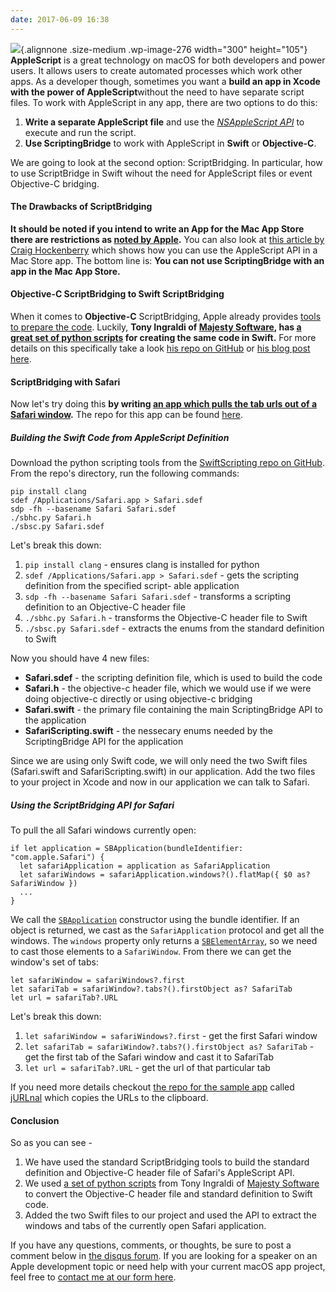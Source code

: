 ```yaml
---
date: 2017-06-09 16:38
---
```

![](https://www.brightdigit.com/wp-content/uploads/2017/06/scriptingbridge-with-swift-communicating-with-apps-using-applescript-and-swift-300x105.png){.alignnone
.size-medium .wp-image-276 width="300" height="105"} **AppleScript** is
a great technology on macOS for both developers and power users. It
allows users to create automated processes which work other apps. As a
developer though, sometimes you want a **build an app in Xcode with the
power of AppleScript**without the need to have separate script files. To
work with AppleScript in any app, there are two options to do this:

1.  **Write a separate AppleScript file** and use the [*NSAppleScript
    API*](https://developer.apple.com/documentation/foundation/scripting_support)
    to execute and run the script.
2.  **Use ScriptingBridge** to work with AppleScript in **Swift** or
    **Objective-C**.

We are going to look at the second option: ScriptBridging. In
particular, how to use ScriptBridge in Swift wihout the need for
AppleScript files or event Objective-C bridging.

#### The Drawbacks of ScriptBridging

**It should be noted if you intend to write an App for the Mac App Store
there are restrictions as [noted by
Apple](https://developer.apple.com/library/content/qa/qa1888/_index.html).**
You can also look at [this article by Craig
Hockenberry](https://www.objc.io/issues/14-mac/sandbox-scripting/) which
shows how you can use the AppleScript API in a Mac Store app. The bottom
line is: **You can not use ScriptingBridge with an app in the Mac App
Store.**

#### Objective-C ScriptBridging to Swift ScriptBridging

When it comes to **Objective-C** ScriptBridging, Apple already provides
[tools to prepare the
code](https://developer.apple.com/library/content/documentation/Cocoa/Conceptual/ScriptingBridgeConcepts/UsingScriptingBridge/UsingScriptingBridge.html#//apple_ref/doc/uid/TP40006104-CH4-DontLinkElementID_12).
Luckily, **Tony Ingraldi of [Majesty
Software](http://majestysoftware.com/), has [a great set of python
scripts](https://github.com/tingraldi/SwiftScripting) for creating the
same code in Swift.** For more details on this specifically take a look
[his repo on GitHub](https://github.com/tingraldi/SwiftScripting) or
[his blog post
here](https://majestysoftware.wordpress.com/2015/03/31/swift-scripting-part-1/).

#### ScriptBridging with Safari

Now let\'s try doing this **by writing [an app which pulls the tab urls
out of a Safari window](https://github.com/brightdigit/jURLnal).** The
repo for this app can be found
[here](https://github.com/brightdigit/jURLnal).

##### Building the Swift Code from AppleScript Definition

Download the python scripting tools from the [SwiftScripting repo on
GitHub](https://github.com/tingraldi/SwiftScripting). From the repo\'s
directory, run the following commands:

    pip install clang
    sdef /Applications/Safari.app > Safari.sdef
    sdp -fh --basename Safari Safari.sdef
    ./sbhc.py Safari.h
    ./sbsc.py Safari.sdef

Let\'s break this down:

1.  `pip install clang` - ensures clang is installed for python
2.  `sdef /Applications/Safari.app > Safari.sdef` - gets the scripting
    definition from the specified script- able application
3.  `sdp -fh --basename Safari Safari.sdef` - transforms a scripting
    definition to an Objective-C header file
4.  `./sbhc.py Safari.h` - transforms the Objective-C header file to
    Swift
5.  `./sbsc.py Safari.sdef` - extracts the enums from the standard
    definition to Swift

Now you should have 4 new files:

-   **Safari.sdef** - the scripting definition file, which is used to
    build the code
-   **Safari.h** - the objective-c header file, which we would use if we
    were doing objective-c directly or using objective-c bridging
-   **Safari.swift** - the primary file containing the main
    ScriptingBridge API to the application
-   **SafariScripting.swift** - the nessecary enums needed by the
    ScriptingBridge API for the application

Since we are using only Swift code, we will only need the two Swift
files (Safari.swift and SafariScripting.swift) in our application. Add
the two files to your project in Xcode and now in our application we can
talk to Safari.

##### Using the ScriptBridging API for Safari

To pull the all Safari windows currently open:

    if let application = SBApplication(bundleIdentifier: "com.apple.Safari") {
      let safariApplication = application as SafariApplication
      let safariWindows = safariApplication.windows?().flatMap({ $0 as? SafariWindow })
      ...
    }

We call the
[`SBApplication`](https://developer.apple.com/documentation/scriptingbridge/sbapplication)
constructor using the bundle identifier. If an object is returned, we
cast as the `SafariApplication` protocol and get all the windows. The
`windows` property only returns a
[`SBElementArray`](https://developer.apple.com/documentation/scriptingbridge/sbelementarray),
so we need to cast those elements to a `SafariWindow`. From there we can
get the window\'s set of tabs:

    let safariWindow = safariWindows?.first
    let safariTab = safariWindow?.tabs?().firstObject as? SafariTab
    let url = safariTab?.URL

Let\'s break this down:

1.  `let safariWindow = safariWindows?.first` - get the first Safari
    window
2.  `let safariTab = safariWindow?.tabs?().firstObject as? SafariTab` -
    get the first tab of the Safari window and cast it to SafariTab
3.  `let url = safariTab?.URL` - get the url of that particular tab

If you need more details checkout [the repo for the sample
app](https://github.com/brightdigit/jURLnal) called
[jURLnal](https://github.com/brightdigit/jURLnal) which copies the URLs
to the clipboard.

#### Conclusion

So as you can see -

1.  We have used the standard ScriptBridging tools to build the standard
    definition and Objective-C header file of Safari's AppleScript API.
2.  We used [a set of python
    scripts](https://github.com/tingraldi/SwiftScripting) from Tony
    Ingraldi of [Majesty Software](http://majestysoftware.com/) to
    convert the Objective-C header file and standard definition to Swift
    code.
3.  Added the two Swift files to our project and used the API to extract
    the windows and tabs of the currently open Safari application.

If you have any questions, comments, or thoughts, be sure to post a
comment below in [the disqus
forum](https://brightdigit.com/blog/17/06/09/scriptingbridge-with-swift-communicating-with-apps-using-applescript-and-swift/#disqus_thread).
If you are looking for a speaker on an Apple development topic or need
help with your current macOS app project, feel free to [contact me at
our form here](https://brightdigit.com/#contact-us).